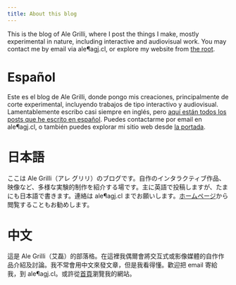 ```yaml
---
title: About this blog
---
```


This is the blog of Ale Grilli, where I post the things I make, mostly experimental in nature, including interactive and audiovisual work.
You may contact me by email via ale¶agj.cl, or explore my website from [the root][home].

# Español

Este es el blog de Ale Grilli, donde pongo mis creaciones, principalmente de corte experimental, incluyendo trabajos de tipo interactivo y audiovisual.
Lamentablemente escribo casi siempre en inglés, pero [aquí están todos los posts que he escrito en español](/tag/?t=espanol).
Puedes contactarme por email en ale¶agj.cl, o también puedes explorar mi sitio web desde [la portada][home].

# 日本語

ここは Ale Grilli（アレ グリリ）のブログです。自作のインタラクティブ作品、映像など、多様な実験的制作を紹介する場です。主に英語で投稿しますが、たまにも日本語で書きます。連絡は ale¶agj.cl までお願いします。[ホームページ][home]から閲覧することもお勧めします。

# 中文

這是 Ale Grilli（艾磊）的部落格。在這裡我偶爾會將交互式或影像媒體的自作作品介紹及討論。我不常會用中文來發文章，但是我看得懂。歡迎把 email 寄給我，到 ale¶agj.cl。或許從[首頁][home]瀏覽我的網站。

[home]: http://agj.cl
